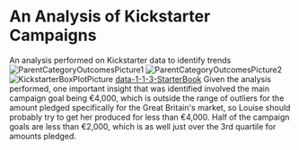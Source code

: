 # An Analysis of Kickstarter Campaigns
An analysis performed on Kickstarter data to identify trends
![ParentCategoryOutcomesPicture1](path/to/ParentCategoryOutcomesPicture1.png)
![ParentCategoryOutcomesPicture2](path/to/ParentCategoryOutcomesPicture2.png)
![KickstarterBoxPlotPicture](path/to/KickstarterBoxPlotPicture.png)
[data-1-1-3-StarterBook](path/to/data-1-1-3-StarterBook.xlxs)
Given the analysis performed, one important insight that was identified involved the main campaign goal being €4,000, which is outside the range of outliers for the amount pledged specifically for the Great Britain's market, so Louise should probably try to get her produced for less than €4,000. Half of the campaign goals are less than €2,000, which is as well just over the 3rd quartile for amounts pledged.
